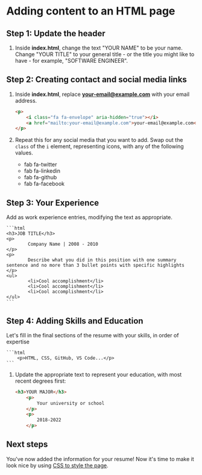 # Adding content to an HTML page

## Step 1: Update the header

1. Inside **index.html**, change the text "YOUR NAME" to be your name. Change "YOUR TITLE" to your general title - or the title you might like to have - for example, "SOFTWARE ENGINEER".

## Step 2: Creating contact and social media links

1. Inside **index.html**, replace **your-email@example.com** with your email address.
    ```html
    <p>
        <i class="fa fa-envelope" aria-hidden="true"></i>
        <a href="mailto:your-email@example.com">your-email@example.com</a>
    </p>
    ```
1. Repeat this for any social media that you want to add. Swap out the `class` of the `i` element, representing icons, with any of the following values.

    * fab fa-twitter
    * fab fa-linkedin
    * fab fa-github
    * fab fa-facebook

## Step 3: Your Experience

Add as work experience entries, modifying the text as appropriate. 

    ```html
    <h3>JOB TITLE</h3>
    <p>
			Company Name | 2008 - 2010
    </p>
    <p>
			Describe what you did in this position with one summary sentence and no more than 3 bullet points with specific highlights
    </p>
    <ul>
			<li>Cool accomplishment</li>
			<li>Cool accomplishment</li>
			<li>Cool accomplishment</li>
    </ul>
    ```

## Step 4: Adding Skills and Education

Let's fill in the final sections of the resume with your skills, in order of expertise

	```html
	    <p>HTML, CSS, GitHub, VS Code...</p>
	```

1. Update the appropriate text to represent your education, with most recent degrees first:

    ```html
    <h3>YOUR MAJOR</h3>
		<p>
			Your university or school
		</p>
		<p>
			2018-2022
		</p>
    ```

## Next steps

You've now added the information for your resume! Now it's time to make it look nice by using [CSS to style the page](./3-add-style.md).
